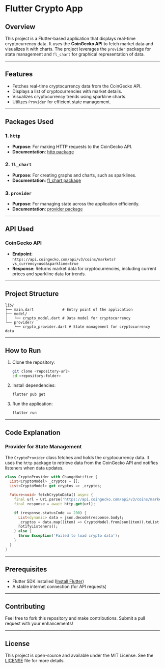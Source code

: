 # Flutter Crypto App

## Overview

This project is a Flutter-based application that displays real-time cryptocurrency data. It uses the **CoinGecko API** to fetch market data and visualizes it with charts. The project leverages the `provider` package for state management and `fl_chart` for graphical representation of data.

---

## Features

- Fetches real-time cryptocurrency data from the CoinGecko API.
- Displays a list of cryptocurrencies with market details.
- Visualizes cryptocurrency trends using sparkline charts.
- Utilizes `Provider` for efficient state management.

---

## Packages Used

### 1. `http`
- **Purpose**: For making HTTP requests to the CoinGecko API.
- **Documentation**: [http package](https://pub.dev/packages/http)

### 2. `fl_chart`
- **Purpose**: For creating graphs and charts, such as sparklines.
- **Documentation**: [fl_chart package](https://pub.dev/packages/fl_chart)

### 3. `provider`
- **Purpose**: For managing state across the application efficiently.
- **Documentation**: [provider package](https://pub.dev/packages/provider)

---

## API Used

### CoinGecko API
- **Endpoint**:  
  `https://api.coingecko.com/api/v3/coins/markets?vs_currency=usd&sparkline=true`
- **Response**: Returns market data for cryptocurrencies, including current prices and sparkline data for trends.

---

## Project Structure

```
lib/
├── main.dart             # Entry point of the application
├── model/
│   └── crypto_model.dart # Data model for cryptocurrency
└── provider/
    └── crypto_provider.dart # State management for cryptocurrency data
```

---

## How to Run

1. Clone the repository:
   ```bash
   git clone <repository-url>
   cd <repository-folder>
   ```

2. Install dependencies:
   ```bash
   flutter pub get
   ```

3. Run the application:
   ```bash
   flutter run
   ```

---

## Code Explanation

### Provider for State Management
The `CryptoProvider` class fetches and holds the cryptocurrency data. It uses the `http` package to retrieve data from the CoinGecko API and notifies listeners when data updates.

```dart
class CryptoProvider with ChangeNotifier {
  List<CryptoModel> _cryptos = [];
  List<CryptoModel> get cryptos => _cryptos;

  Future<void> fetchCryptoData() async {
    final url = Uri.parse('https://api.coingecko.com/api/v3/coins/markets?vs_currency=usd&sparkline=true');
    final response = await http.get(url);

    if (response.statusCode == 200) {
      List<dynamic> data = json.decode(response.body);
      _cryptos = data.map((item) => CryptoModel.fromJson(item)).toList();
      notifyListeners();
    } else {
      throw Exception('Failed to load crypto data');
    }
  }
}
```

---

## Prerequisites

- Flutter SDK installed ([Install Flutter](https://flutter.dev/docs/get-started/install))
- A stable internet connection (for API requests)

---

## Contributing

Feel free to fork this repository and make contributions. Submit a pull request with your enhancements!

---

## License

This project is open-source and available under the MIT License. See the [LICENSE](LICENSE) file for more details.
